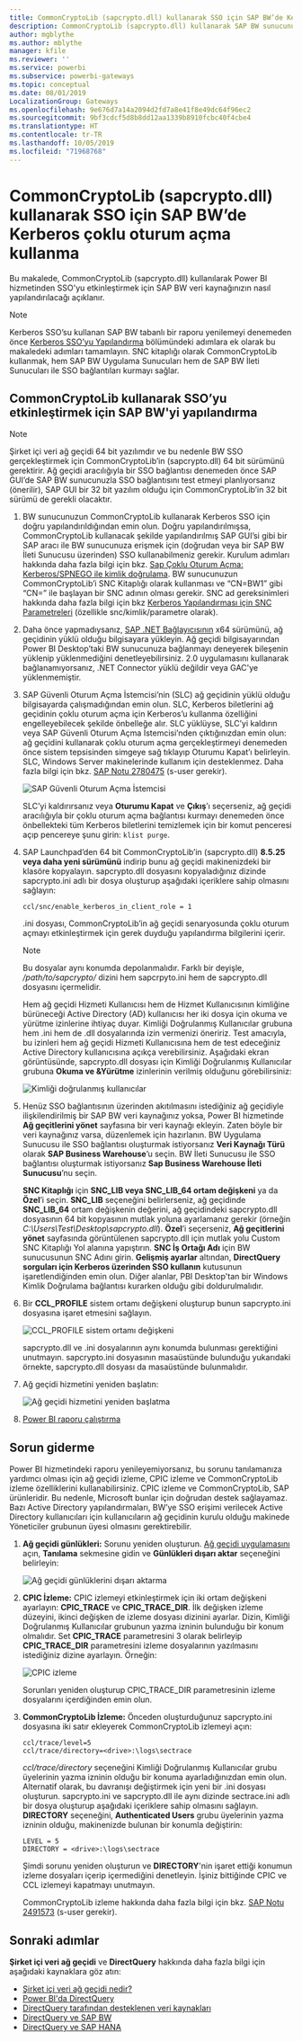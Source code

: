 ```yaml
---
title: CommonCryptoLib (sapcrypto.dll) kullanarak SSO için SAP BW’de Kerberos çoklu oturum açma kullanma
description: CommonCryptoLib (sapcrypto.dll) kullanarak SAP BW sunucunuzu Power BI hizmetinden SSO etkinleştirecek şekilde yapılandırma
author: mgblythe
ms.author: mblythe
manager: kfile
ms.reviewer: ''
ms.service: powerbi
ms.subservice: powerbi-gateways
ms.topic: conceptual
ms.date: 08/01/2019
LocalizationGroup: Gateways
ms.openlocfilehash: 9e676d7a14a2094d2fd7a8e41f8e49dc64f96ec2
ms.sourcegitcommit: 9bf3cdcf5d8b8dd12aa1339b8910fcbc40f4cbe4
ms.translationtype: HT
ms.contentlocale: tr-TR
ms.lasthandoff: 10/05/2019
ms.locfileid: "71968768"
---
```

# <a name="use-kerberos-single-sign-on-for-sso-to-sap-bw-using-commoncryptolib-sapcryptodll"></a>CommonCryptoLib (sapcrypto.dll) kullanarak SSO için SAP BW’de Kerberos çoklu oturum açma kullanma

Bu makalede, CommonCryptoLib (sapcrypto.dll) kullanılarak Power BI hizmetinden SSO'yu etkinleştirmek için SAP BW veri kaynağınızın nasıl yapılandırılacağı açıklanır.

> [!NOTE]
> Kerberos SSO’su kullanan SAP BW tabanlı bir raporu yenilemeyi denemeden önce [Kerberos SSO’yu Yapılandırma](service-gateway-sso-kerberos.md) bölümündeki adımlara ek olarak bu makaledeki adımları tamamlayın. SNC kitaplığı olarak CommonCryptoLib kullanmak, hem SAP BW Uygulama Sunucuları hem de SAP BW İleti Sunucuları ile SSO bağlantıları kurmayı sağlar.

## <a name="configure-sap-bw-to-enable-sso-using-commoncryptolib"></a>CommonCryptoLib kullanarak SSO’yu etkinleştirmek için SAP BW'yi yapılandırma

> [!NOTE]
> Şirket içi veri ağ geçidi 64 bit yazılımdır ve bu nedenle BW SSO gerçekleştirmek için CommonCryptoLib’in (sapcrypto.dll) 64 bit sürümünü gerektirir. Ağ geçidi aracılığıyla bir SSO bağlantısı denemeden önce SAP GUI’de SAP BW sunucunuzla SSO bağlantısını test etmeyi planlıyorsanız (önerilir), SAP GUI bir 32 bit yazılım olduğu için CommonCryptoLib’in 32 bit sürümü de gerekli olacaktır.

1. BW sunucunuzun CommonCryptoLib kullanarak Kerberos SSO için doğru yapılandırıldığından emin olun. Doğru yapılandırılmışsa, CommonCryptoLib kullanacak şekilde yapılandırılmış SAP GUI’si gibi bir SAP aracı ile BW sunucunuza erişmek için (doğrudan veya bir SAP BW İleti Sunucusu üzerinden) SSO kullanabilmeniz gerekir. Kurulum adımları hakkında daha fazla bilgi için bkz. [Sap Çoklu Oturum Açma: Kerberos/SPNEGO ile kimlik doğrulama](https://blogs.sap.com/2017/07/27/sap-single-sign-on-authenticate-with-kerberosspnego/). BW sunucunuzun CommonCryptoLib’i SNC Kitaplığı olarak kullanması ve “CN=BW1” gibi “CN=” ile başlayan bir SNC adının olması gerekir. SNC ad gereksinimleri hakkında daha fazla bilgi için bkz [Kerberos Yapılandırması için SNC Parametreleri](https://help.sap.com/viewer/df185fd53bb645b1bd99284ee4e4a750/3.0/en-US/360534094511490d91b9589d20abb49a.html) (özellikle snc/kimlik/parametre olarak).

1. Daha önce yapmadıysanız, [SAP .NET Bağlayıcısının](https://support.sap.com/en/product/connectors/msnet.html) x64 sürümünü, ağ geçidinin yüklü olduğu bilgisayara yükleyin. Ağ geçidi bilgisayarından Power BI Desktop’taki BW sunucunuza bağlanmayı deneyerek bileşenin yüklenip yüklenmediğini denetleyebilirsiniz. 2\.0 uygulamasını kullanarak bağlanamıyorsanız, .NET Connector yüklü değildir veya GAC'ye yüklenmemiştir.

1. SAP Güvenli Oturum Açma İstemcisi’nin (SLC) ağ geçidinin yüklü olduğu bilgisayarda çalışmadığından emin olun. SLC, Kerberos biletlerini ağ geçidinin çoklu oturum açma için Kerberos’u kullanma özelliğini engelleyebilecek şekilde önbelleğe alır. SLC yüklüyse, SLC’yi kaldırın veya SAP Güvenli Oturum Açma İstemcisi’nden çıktığınızdan emin olun: ağ geçidini kullanarak çoklu oturum açma gerçekleştirmeyi denemeden önce sistem tepsisinden simgeye sağ tıklayıp Oturumu Kapat’ı belirleyin. SLC, Windows Server makinelerinde kullanım için desteklenmez. Daha fazla bilgi için bkz. [SAP Notu 2780475](https://launchpad.support.sap.com/#/notes/2780475) (s-user gerekir).

    ![SAP Güvenli Oturum Açma İstemcisi](media/service-gateway-sso-kerberos/sap-secure-login-client.png)

    SLC’yi kaldırırsanız veya **Oturumu Kapat** ve **Çıkış**’ı seçerseniz, ağ geçidi aracılığıyla bir çoklu oturum açma bağlantısı kurmayı denemeden önce önbellekteki tüm Kerberos biletlerini temizlemek için bir komut penceresi açıp pencereye şunu girin: `klist purge`.

1. SAP Launchpad’den 64 bit CommonCryptoLib’in (sapcrypto.dll) **8.5.25 veya daha yeni sürümünü** indirip bunu ağ geçidi makinenizdeki bir klasöre kopyalayın. sapcrypto.dll dosyasını kopyaladığınız dizinde sapcrypto.ini adlı bir dosya oluşturup aşağıdaki içeriklere sahip olmasını sağlayın:

    ```
    ccl/snc/enable_kerberos_in_client_role = 1
    ```

    .ini dosyası, CommonCryptoLib’in ağ geçidi senaryosunda çoklu oturum açmayı etkinleştirmek için gerek duyduğu yapılandırma bilgilerini içerir.

    > [!NOTE]
    > Bu dosyalar aynı konumda depolanmalıdır. Farklı bir deyişle, _/path/to/sapcrypto/_ dizini hem sapcrpyto.ini hem de sapcrypto.dll dosyasını içermelidir.

    Hem ağ geçidi Hizmeti Kullanıcısı hem de Hizmet Kullanıcısının kimliğine bürüneceği Active Directory (AD) kullanıcısı her iki dosya için okuma ve yürütme izinlerine ihtiyaç duyar. Kimliği Doğrulanmış Kullanıcılar grubuna hem .ini hem de .dll dosyalarında izin vermenizi öneririz. Test amacıyla, bu izinleri hem ağ geçidi Hizmeti Kullanıcısına hem de test edeceğiniz Active Directory kullanıcısına açıkça verebilirsiniz. Aşağıdaki ekran görüntüsünde, sapcrypto.dll dosyası için Kimliği Doğrulanmış Kullanıcılar grubuna **Okuma ve &amp;Yürütme** izinlerinin verilmiş olduğunu görebilirsiniz:

    ![Kimliği doğrulanmış kullanıcılar](media/service-gateway-sso-kerberos/authenticated-users.png)

1. Henüz SSO bağlantısının üzerinden akıtılmasını istediğiniz ağ geçidiyle ilişkilendirilmiş bir SAP BW veri kaynağınız yoksa, Power BI hizmetinde **Ağ geçitlerini yönet** sayfasına bir veri kaynağı ekleyin. Zaten böyle bir veri kaynağınız varsa, düzenlemek için hazırlanın. BW Uygulama Sunucusu ile SSO bağlantısı oluşturmak istiyorsanız **Veri Kaynağı Türü** olarak **SAP Business Warehouse**’u seçin. BW İleti Sunucusu ile SSO bağlantısı oluşturmak istiyorsanız **Sap Business Warehouse İleti Sunucusu**’nu seçin.

    **SNC Kitaplığı** için **SNC\_LIB veya SNC\_LIB\_64 ortam değişkeni** ya da **Özel**’i seçin. **SNC\_LIB** seçeneğini belirlerseniz, ağ geçidinde **SNC\_LIB\_64** ortam değişkenin değerini, ağ geçidindeki sapcrypto.dll dosyasının 64 bit kopyasının mutlak yoluna ayarlamanız gerekir (örneğin *C:\Users\Test\Desktop\sapcrypto.dll*). **Özel**’i seçerseniz, **Ağ geçitlerini yönet** sayfasında görüntülenen sapcrypto.dll için mutlak yolu Custom SNC Kitaplığı Yol alanına yapıştırın. **SNC İş Ortağı Adı** için BW sunucusunun SNC Adını girin. **Gelişmiş ayarlar** altından, **DirectQuery sorguları için Kerberos üzerinden SSO kullanın** kutusunun işaretlendiğinden emin olun. Diğer alanlar, PBI Desktop'tan bir Windows Kimlik Doğrulama bağlantısı kurarken olduğu gibi doldurulmalıdır.

1. Bir **CCL\_PROFILE** sistem ortamı değişkeni oluşturup bunun sapcrypto.ini dosyasına işaret etmesini sağlayın.

    ![CCL\_PROFILE sistem ortamı değişkeni](media/service-gateway-sso-kerberos/ccl-profile-variable.png)

    sapcrypto.dll ve .ini dosyalarının aynı konumda bulunması gerektiğini unutmayın. sapcrypto.ini dosyasının masaüstünde bulunduğu yukarıdaki örnekte, sapcrypto.dll dosyası da masaüstünde bulunmalıdır.

1. Ağ geçidi hizmetini yeniden başlatın:

    ![Ağ geçidi hizmetini yeniden başlatma](media/service-gateway-sso-kerberos/restart-gateway-service.png)

1. [Power BI raporu çalıştırma](service-gateway-sso-kerberos.md#run-a-power-bi-report)

## <a name="troubleshooting"></a>Sorun giderme

Power BI hizmetindeki raporu yenileyemiyorsanız, bu sorunu tanılamanıza yardımcı olması için ağ geçidi izleme, CPIC izleme ve CommonCryptoLib izleme özelliklerini kullanabilirsiniz. CPIC izleme ve CommonCryptoLib, SAP ürünleridir. Bu nedenle, Microsoft bunlar için doğrudan destek sağlayamaz. Bazı Active Directory yapılandırmaları, BW’ye SSO erişimi verilecek Active Directory kullanıcıları için kullanıcıların ağ geçidinin kurulu olduğu makinede Yöneticiler grubunun üyesi olmasını gerektirebilir.

1. **Ağ geçidi günlükleri:** Sorunu yeniden oluşturun. [Ağ geçidi uygulamasını](https://docs.microsoft.com/data-integration/gateway/service-gateway-app) açın, **Tanılama** sekmesine gidin ve **Günlükleri dışarı aktar** seçeneğini belirleyin:

    ![Ağ geçidi günlüklerini dışarı aktarma](media/service-gateway-sso-kerberos/export-gateway-logs.png)

1. **CPIC İzleme:** CPIC izlemeyi etkinleştirmek için iki ortam değişkeni ayarlayın: **CPIC\_TRACE** ve **CPIC\_TRACE\_DIR**. İlk değişken izleme düzeyini, ikinci değişken de izleme dosyası dizinini ayarlar. Dizin, Kimliği Doğrulanmış Kullanıcılar grubunun yazma izninin bulunduğu bir konum olmalıdır. Set **CPIC\_TRACE** parametresini 3 olarak belirleyip **CPIC\_TRACE\_DIR** parametresini izleme dosyalarının yazılmasını istediğiniz dizine ayarlayın. Örneğin:

    ![CPIC izleme](media/service-gateway-sso-kerberos/cpic-tracing.png)

    Sorunları yeniden oluşturup CPIC\_TRACE\_DIR parametresinin izleme dosyalarını içerdiğinden emin olun.

1. **CommonCryptoLib İzleme:** Önceden oluşturduğunuz sapcrypto.ini dosyasına iki satır ekleyerek CommonCryptoLib izlemeyi açın:

    ```
    ccl/trace/level=5
    ccl/trace/directory=<drive>:\logs\sectrace
    ```

    _ccl/trace/directory_ seçeneğini Kimliği Doğrulanmış Kullanıcılar grubu üyelerinin yazma izninin olduğu bir konuma ayarladığınızdan emin olun. Alternatif olarak, bu davranışı değiştirmek için yeni bir .ini dosyası oluşturun. sapcrypto.ini ve sapcrypto.dll ile aynı dizinde sectrace.ini adlı bir dosya oluşturup aşağıdaki içeriklere sahip olmasını sağlayın. **DIRECTORY** seçeneğini, **Authenticated Users** grubu üyelerinin yazma izninin olduğu, makinenizde bulunan bir konumla değiştirin:

    ```
    LEVEL = 5
    DIRECTORY = <drive>:\logs\sectrace
    ```

    Şimdi sorunu yeniden oluşturun ve **DIRECTORY**'nin işaret ettiği konumun izleme dosyaları içerip içermediğini denetleyin. İşiniz bittiğinde CPIC ve CCL izlemeyi kapatmayı unutmayın.

    CommonCryptoLib izleme hakkında daha fazla bilgi için bkz. [SAP Notu 2491573](https://launchpad.support.sap.com/#/notes/2491573) (s-user gerekir).

## <a name="next-steps"></a>Sonraki adımlar

**Şirket içi veri ağ geçidi** ve **DirectQuery** hakkında daha fazla bilgi için aşağıdaki kaynaklara göz atın:

* [Şirket içi veri ağ geçidi nedir?](/data-integration/gateway/service-gateway-onprem)
* [Power BI'da DirectQuery](desktop-directquery-about.md)
* [DirectQuery tarafından desteklenen veri kaynakları](desktop-directquery-data-sources.md)
* [DirectQuery ve SAP BW](desktop-directquery-sap-bw.md)
* [DirectQuery ve SAP HANA](desktop-directquery-sap-hana.md)
